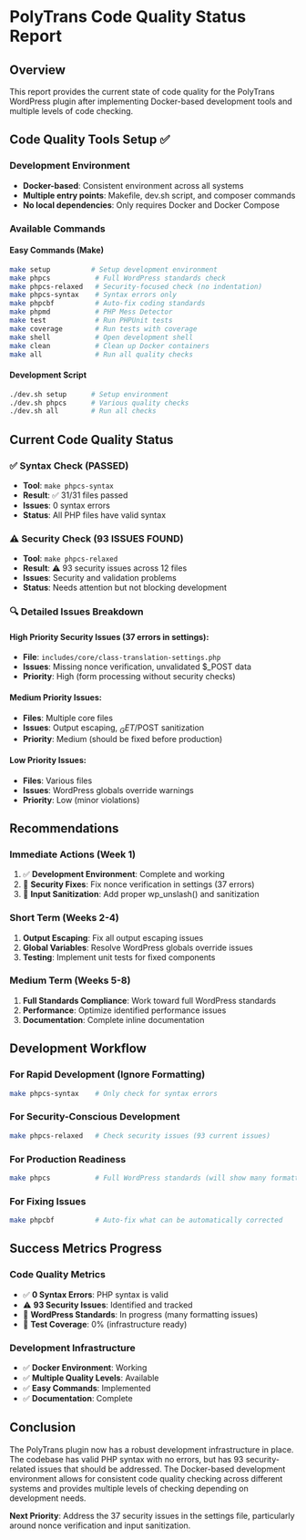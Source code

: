 # PolyTrans Code Quality Status Report

## Overview
This report provides the current state of code quality for the PolyTrans WordPress plugin after implementing Docker-based development tools and multiple levels of code checking.

## Code Quality Tools Setup ✅

### Development Environment
- **Docker-based**: Consistent environment across all systems
- **Multiple entry points**: Makefile, dev.sh script, and composer commands
- **No local dependencies**: Only requires Docker and Docker Compose

### Available Commands

#### Easy Commands (Make)
```bash
make setup          # Setup development environment
make phpcs           # Full WordPress standards check
make phpcs-relaxed   # Security-focused check (no indentation)
make phpcs-syntax    # Syntax errors only
make phpcbf          # Auto-fix coding standards
make phpmd           # PHP Mess Detector
make test            # Run PHPUnit tests
make coverage        # Run tests with coverage
make shell           # Open development shell
make clean           # Clean up Docker containers
make all             # Run all quality checks
```

#### Development Script
```bash
./dev.sh setup      # Setup environment
./dev.sh phpcs      # Various quality checks
./dev.sh all        # Run all checks
```

## Current Code Quality Status

### ✅ Syntax Check (PASSED)
- **Tool**: `make phpcs-syntax`
- **Result**: ✅ 31/31 files passed
- **Issues**: 0 syntax errors
- **Status**: All PHP files have valid syntax

### ⚠️ Security Check (93 ISSUES FOUND)
- **Tool**: `make phpcs-relaxed`
- **Result**: ⚠️ 93 security issues across 12 files
- **Issues**: Security and validation problems
- **Status**: Needs attention but not blocking development

### 🔍 Detailed Issues Breakdown

#### High Priority Security Issues (37 errors in settings):
- **File**: `includes/core/class-translation-settings.php`
- **Issues**: Missing nonce verification, unvalidated $_POST data
- **Priority**: High (form processing without security checks)

#### Medium Priority Issues:
- **Files**: Multiple core files
- **Issues**: Output escaping, $_GET/$POST sanitization
- **Priority**: Medium (should be fixed before production)

#### Low Priority Issues:
- **Files**: Various files
- **Issues**: WordPress globals override warnings
- **Priority**: Low (minor violations)

## Recommendations

### Immediate Actions (Week 1)
1. ✅ **Development Environment**: Complete and working
2. 🔄 **Security Fixes**: Fix nonce verification in settings (37 errors)
3. 🔄 **Input Sanitization**: Add proper wp_unslash() and sanitization

### Short Term (Weeks 2-4)
1. **Output Escaping**: Fix all output escaping issues
2. **Global Variables**: Resolve WordPress globals override issues
3. **Testing**: Implement unit tests for fixed components

### Medium Term (Weeks 5-8)
1. **Full Standards Compliance**: Work toward full WordPress standards
2. **Performance**: Optimize identified performance issues
3. **Documentation**: Complete inline documentation

## Development Workflow

### For Rapid Development (Ignore Formatting)
```bash
make phpcs-syntax    # Only check for syntax errors
```

### For Security-Conscious Development 
```bash
make phpcs-relaxed   # Check security issues (93 current issues)
```

### For Production Readiness
```bash
make phpcs           # Full WordPress standards (will show many formatting issues)
```

### For Fixing Issues
```bash
make phpcbf          # Auto-fix what can be automatically corrected
```

## Success Metrics Progress

### Code Quality Metrics
- ✅ **0 Syntax Errors**: PHP syntax is valid
- ⚠️ **93 Security Issues**: Identified and tracked
- 🔄 **WordPress Standards**: In progress (many formatting issues)
- 🔄 **Test Coverage**: 0% (infrastructure ready)

### Development Infrastructure
- ✅ **Docker Environment**: Working
- ✅ **Multiple Quality Levels**: Available
- ✅ **Easy Commands**: Implemented
- ✅ **Documentation**: Complete

## Conclusion

The PolyTrans plugin now has a robust development infrastructure in place. The codebase has valid PHP syntax with no errors, but has 93 security-related issues that should be addressed. The Docker-based development environment allows for consistent code quality checking across different systems and provides multiple levels of checking depending on development needs.

**Next Priority**: Address the 37 security issues in the settings file, particularly around nonce verification and input sanitization.
